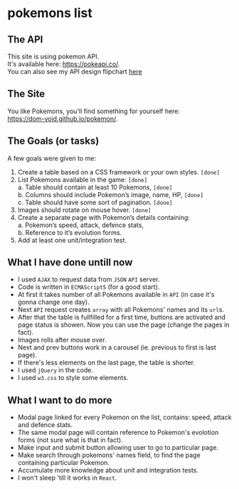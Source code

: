 # pokemons list

## The API  
This site is using pokemon API.  
It's available here: <https://pokeapi.co/>.  
You can also see my API design flipchart [here](https://github.com/dom-void/pokemon/blob/master/blueprints/api-requests-design/api-requests-plot/readme.md)

## The Site
You like Pokemons, you'll find something for yourself here:  
<https://dom-void.github.io/pokemon/>.  

## The Goals (or tasks)  
A few goals were given to me:  
1. Create a table based on a CSS framework or your own styles. `[done]` 
2. List Pokemons available in the game: `[done]`  
a. Table should contain at least 10 Pokemons, `[done]`  
b. Columns should include Pokemon’s image, name, HP, `[done]`  
c. Table should have some sort of pagination. `[done]`  
3. Images should rotate on mouse hover. `[done]`  
4. Create a separate page with Pokemon’s details containing:  
a. Pokemon’s speed, attack, defence stats,  
b. Reference to it’s evolution forms.  
5. Add at least one unit/integration test.  

## What I have done untill now
- I used `AJAX` to request data from `JSON` `API` server.
- Code is written in `ECMAScript5` (for a good start).
- At first it takes number of all Pokemons available in `API` (in case it's gonna change one day).
- Next `API` request creates `array` with all Pokemons' names and its `url`s.
- After that the table is fullfilled for a first time, buttons are activated and page status is showen. Now you can use the page (change the pages in fact).
- Images rolls after mouse over.
- Next and prev buttons work in a carousel (ie. previous to first is last page).
- If there's less elements on the last page, the table is shorter.
- I used `jQuery` in the code.
- I used `w3.css` to style some elements.

## What I want to do more
- Modal page linked for every Pokemon on the list, contains: speed, attack and defence stats.
- The same modal page will contain reference to Pokemon's evolotion forms (not sure what is that in fact).
- Make input and submit button allowing user to go to particular page.
- Make search through pokemons' names field, to find the page containing particular Pokemon.
- Accumulate more knowledge about unit and integration tests.
- I won't sleep 'till it works in `React`.

